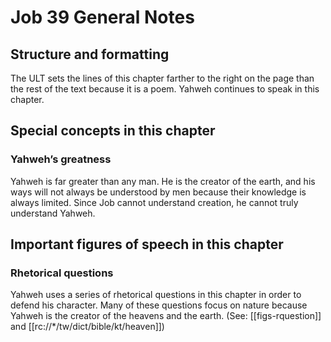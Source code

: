 # Job 39 General Notes
## Structure and formatting

The ULT sets the lines of this chapter farther to the right on the page than the rest of the text because it is a poem. Yahweh continues to speak in this chapter.

## Special concepts in this chapter

### Yahweh’s greatness
Yahweh is far greater than any man. He is the creator of the earth, and his ways will not always be understood by men because their knowledge is always limited. Since Job cannot understand creation, he cannot truly understand Yahweh.

## Important figures of speech in this chapter

### Rhetorical questions
Yahweh uses a series of rhetorical questions in this chapter in order to defend his character. Many of these questions focus on nature because Yahweh is the creator of the heavens and the earth. (See: [[figs-rquestion]] and [[rc://*/tw/dict/bible/kt/heaven]])